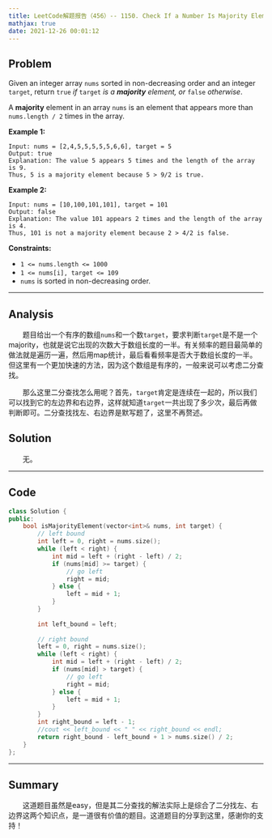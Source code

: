 ```yaml
---
title: LeetCode解题报告（456）-- 1150. Check If a Number Is Majority Element in a Sorted Array
mathjax: true
date: 2021-12-26 00:01:12
---
```


## Problem

Given an integer array `nums` sorted in non-decreasing order and an integer `target`, return `true` *if* `target` *is a **majority** element, or* `false` *otherwise*.

A **majority** element in an array `nums` is an element that appears more than `nums.length / 2` times in the array.

<!-- more -->

**Example 1:**

```
Input: nums = [2,4,5,5,5,5,5,6,6], target = 5
Output: true
Explanation: The value 5 appears 5 times and the length of the array is 9.
Thus, 5 is a majority element because 5 > 9/2 is true.
```

**Example 2:**

```
Input: nums = [10,100,101,101], target = 101
Output: false
Explanation: The value 101 appears 2 times and the length of the array is 4.
Thus, 101 is not a majority element because 2 > 4/2 is false.
```

**Constraints:**

- `1 <= nums.length <= 1000`
- `1 <= nums[i], target <= 109`
- `nums` is sorted in non-decreasing order.

---

## Analysis

&emsp;&emsp;题目给出一个有序的数组`nums`和一个数`target`，要求判断`target`是不是一个majority，也就是说它出现的次数大于数组长度的一半。有关频率的题目最简单的做法就是遍历一遍，然后用map统计，最后看看频率是否大于数组长度的一半。但这里有一个更加快速的方法，因为这个数组是有序的，一般来说可以考虑二分查找。

&emsp;&emsp;那么这里二分查找怎么用呢？首先，`target`肯定是连续在一起的，所以我们可以找到它的左边界和右边界，这样就知道`target`一共出现了多少次，最后再做判断即可。二分查找找左、右边界是默写题了，这里不再赘述。

## Solution

&emsp;&emsp;无。

------

## Code

```c++
class Solution {
public:
    bool isMajorityElement(vector<int>& nums, int target) {
        // left bound
        int left = 0, right = nums.size();
        while (left < right) {
            int mid = left + (right - left) / 2;
            if (nums[mid] >= target) {
                // go left
                right = mid;
            } else {
                left = mid + 1;
            }
        }
        
        int left_bound = left;
        
        // right bound
        left = 0, right = nums.size();
        while (left < right) {
            int mid = left + (right - left) / 2;
            if (nums[mid] > target) {
                // go left
                right = mid;
            } else {
                left = mid + 1;
            }
        }
        int right_bound = left - 1;
        //cout << left_bound << " " << right_bound << endl;
        return right_bound - left_bound + 1 > nums.size() / 2;
    }
};
```

------

## Summary

&emsp;&emsp;这道题目虽然是easy，但是其二分查找的解法实际上是综合了二分找左、右边界这两个知识点，是一道很有价值的题目。这道题目的分享到这里，感谢你的支持！
